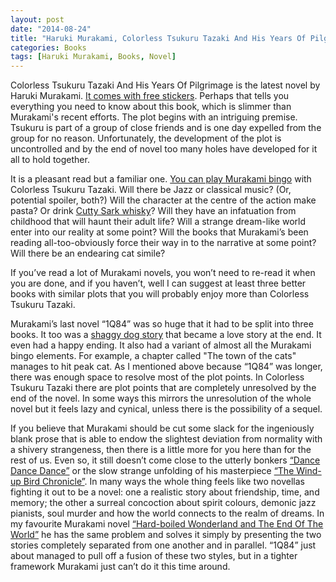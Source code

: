 ```yaml
---
layout: post
date: "2014-08-24"
title: "Haruki Murakami, Colorless Tsukuru Tazaki And His Years Of Pilgrimage"
categories: Books
tags: [Haruki Murakami, Books, Novel]
---
```


Colorless Tsukuru Tazaki And His Years Of Pilgrimage is the latest novel by Haruki Murakami. [It comes with free stickers](http://www.theguardian.com/books/2014/jun/19/haruki-murakami-marketing-publishers-stickers). Perhaps that tells you everything you need to know about this book, which is slimmer than Murakami's recent efforts. The plot begins with an intriguing premise. Tsukuru is part of a group of close friends and is one day expelled from the group for no reason. Unfortunately, the development of the plot is uncontrolled and by the end  of novel too many holes have developed for it all to hold together.

It is a pleasant read but a familiar one. [You can play Murakami bingo](http://www.incidentalcomics.com/2012/06/haruki-murakami-bingo.html) with Colorless Tsukuru Tazaki. Will there be Jazz or classical music? (Or, potential spoiler, both?) Will the character at the centre of the action make pasta? Or drink [Cutty Sark whisky](https://cutty-sark.com/the-whisky/)? Will they have an infatuation from childhood that will haunt their adult life? Will a strange dream-like world enter into our reality at some point? Will the books that Murakami’s been reading all-too-obviously force their way in to the narrative at some point? Will there be an endearing cat simile?

If you’ve read a lot of Murakami novels, you won’t need to re-read it when you are done, and if you haven’t, well I can suggest at least three better books with similar plots that you will probably enjoy more than Colorless Tsukuru Tazaki.

Murakami’s last novel “1Q84” was so huge that it had to be split into three books. It too was a [shaggy dog story](http://en.wikipedia.org/wiki/Shaggy_dog_story) that became a love story at the end. It even had a happy ending. It also had a variant of almost all the Murakami bingo elements. For example, a chapter called "The town of the cats" manages to hit peak cat. As I mentioned above because “1Q84” was longer, there was enough space to resolve most of the plot points. In Colorless Tsukuru Tazaki there are plot points that are completely unresolved by the end of the novel. In some ways this mirrors the unresolution of the whole novel but it feels lazy and cynical, unless there is the possibility of a sequel.

If you believe that Murakami should be cut some slack for the ingeniously blank prose that is able to endow the slightest deviation from normality with a shivery strangeness, then there is a little more for you here than for the rest of us. Even so, it still doesn’t come close to the utterly bonkers [“Dance Dance Dance”](http://www.goodreads.com/book/show/17800.Dance_Dance_Dance) or the slow strange unfolding of his masterpiece [“The Wind-up Bird Chronicle”](http://www.nytimes.com/books/97/10/26/daily/bird-book-review.html). In many ways the whole thing feels like two novellas fighting it out to be a novel: one a realistic story about friendship, time, and memory; the other a surreal concoction about spirit colours, demonic jazz pianists, soul murder and how the world connects to the realm of dreams. In my favourite Murakami novel [“Hard-boiled Wonderland and The End Of The World”](http://www.conceptualfiction.com/hardboiled_wonderland.html) he has the same problem and solves it simply by presenting the two stories completely separated from one another and in parallel. “1Q84” just about managed to pull off a fusion of these two styles, but in a tighter framework Murakami just can’t do it this time around.

